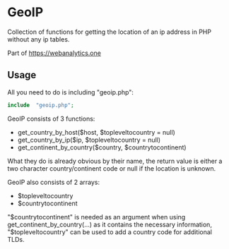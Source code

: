 # GeoIP
Collection of functions for getting the location of an ip address in PHP without any ip tables.

Part of https://webanalytics.one

## Usage
All you need to do is including "geoip.php":
```php
include  "geoip.php";
```
GeoIP consists of 3 functions:
* get_country_by_host($host, $topleveltocountry = null)
* get_country_by_ip($ip, $topleveltocountry = null)
* get_continent_by_country($country, $countrytocontinent)

What they do is already obvious by their name, the return value is either a two character country/continent code or null if the location is unknown.

GeoIP also consists of 2 arrays:
* $topleveltocountry
* $countrytocontinent

"$countrytocontinent" is needed as an argument when using get_continent_by_country(...) as it contains the necessary information, "$topleveltocountry" can be used to add a country code for additional TLDs.
